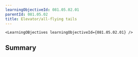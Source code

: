 ```yaml
---
learningObjectiveId: 081.05.02.01
parentId: 081.05.02
title: Elevator/all-flying tails
---
```


```tsx eval
<LearningOBjectives learningObjectiveId={081.05.02.01} />
```

## Summary
